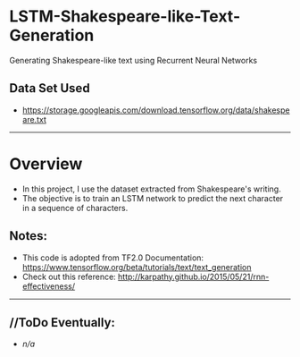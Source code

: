 # LSTM-Shakespeare-like-Text-Generation
Generating Shakespeare-like text using Recurrent Neural Networks

## Data Set Used
 - https://storage.googleapis.com/download.tensorflow.org/data/shakespeare.txt
 
---

# Overview
- In this project, I use the dataset extracted from Shakespeare's writing.
- The objective is to train an LSTM network to predict the next character in a sequence of characters. 

## Notes:
- This code is adopted from TF2.0 Documentation: https://www.tensorflow.org/beta/tutorials/text/text_generation
- Check out this reference: http://karpathy.github.io/2015/05/21/rnn-effectiveness/

---

## //ToDo Eventually:
 - *n/a*
